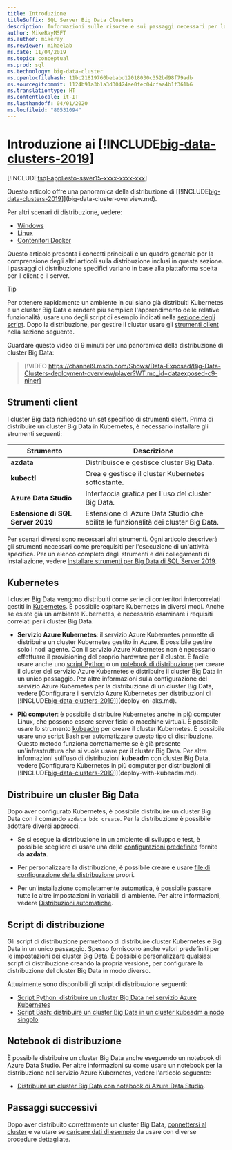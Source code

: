 ```yaml
---
title: Introduzione
titleSuffix: SQL Server Big Data Clusters
description: Informazioni sulle risorse e sui passaggi necessari per la distribuzione di cluster Big Data di SQL Server.
author: MikeRayMSFT
ms.author: mikeray
ms.reviewer: mihaelab
ms.date: 11/04/2019
ms.topic: conceptual
ms.prod: sql
ms.technology: big-data-cluster
ms.openlocfilehash: 11bc21819760bebabd12018030c352bd98f79adb
ms.sourcegitcommit: 1124b91a3b1a3d30424ae0fec04cfaa4b1f361b6
ms.translationtype: HT
ms.contentlocale: it-IT
ms.lasthandoff: 04/01/2020
ms.locfileid: "80531094"
---
```

# <a name="get-started-with-big-data-clusters-2019"></a>Introduzione ai [!INCLUDE[big-data-clusters-2019](../includes/ssbigdataclusters-ss-nover.md)]

[!INCLUDE[tsql-appliesto-ssver15-xxxx-xxxx-xxx](../includes/tsql-appliesto-ssver15-xxxx-xxxx-xxx.md)]

Questo articolo offre una panoramica della distribuzione di [[!INCLUDE[big-data-clusters-2019](../includes/ssbigdataclusters-ver15.md)]](big-data-cluster-overview.md).

Per altri scenari di distribuzione, vedere:

- [Windows](../database-engine/install-windows/install-sql-server.md)
- [Linux](../linux/sql-server-linux-setup.md)
- [Contenitori Docker](../linux/sql-server-linux-configure-docker.md)

Questo articolo presenta i concetti principali e un quadro generale per la comprensione degli altri articoli sulla distribuzione inclusi in questa sezione. I passaggi di distribuzione specifici variano in base alla piattaforma scelta per il client e il server.

> [!TIP]
> Per ottenere rapidamente un ambiente in cui siano già distribuiti Kubernetes e un cluster Big Data e rendere più semplice l'apprendimento delle relative funzionalità, usare uno degli script di esempio indicati nella [sezione degli script](#scripts). Dopo la distribuzione, per gestire il cluster usare gli [strumenti client](#tools) nella sezione seguente.

Guardare questo video di 9 minuti per una panoramica della distribuzione di cluster Big Data:

> [!VIDEO https://channel9.msdn.com/Shows/Data-Exposed/Big-Data-Clusters-deployment-overview/player?WT.mc_id=dataexposed-c9-niner]


## <a name="client-tools"></a><a id="tools"></a> Strumenti client

I cluster Big data richiedono un set specifico di strumenti client. Prima di distribuire un cluster Big Data in Kubernetes, è necessario installare gli strumenti seguenti:

| Strumento | Descrizione |
|---|---|
| **azdata** | Distribuisce e gestisce cluster Big Data. |
| **kubectl** | Crea e gestisce il cluster Kubernetes sottostante. |
| **Azure Data Studio** | Interfaccia grafica per l'uso del cluster Big Data. |
| **Estensione di SQL Server 2019** | Estensione di Azure Data Studio che abilita le funzionalità dei cluster Big Data. |

Per scenari diversi sono necessari altri strumenti. Ogni articolo descriverà gli strumenti necessari come prerequisiti per l'esecuzione di un'attività specifica. Per un elenco completo degli strumenti e dei collegamenti di installazione, vedere [Installare strumenti per Big Data di SQL Server 2019](deploy-big-data-tools.md).

## <a name="kubernetes"></a>Kubernetes

I cluster Big Data vengono distribuiti come serie di contenitori intercorrelati gestiti in [Kubernetes](https://kubernetes.io/docs/home). È possibile ospitare Kubernetes in diversi modi. Anche se esiste già un ambiente Kubernetes, è necessario esaminare i requisiti correlati per i cluster Big Data.

- **Servizio Azure Kubernetes**: il servizio Azure Kubernetes permette di distribuire un cluster Kubernetes gestito in Azure. È possibile gestire solo i nodi agente. Con il servizio Azure Kubernetes non è necessario effettuare il provisioning del proprio hardware per il cluster. È facile usare anche uno [script Python](quickstart-big-data-cluster-deploy.md) o un [notebook di distribuzione](notebooks-deploy.md) per creare il cluster del servizio Azure Kubernetes e distribuire il cluster Big Data in un unico passaggio. Per altre informazioni sulla configurazione del servizio Azure Kubernetes per la distribuzione di un cluster Big Data, vedere [Configurare il servizio Azure Kubernetes per distribuzioni di [!INCLUDE[big-data-clusters-2019](../includes/ssbigdataclusters-ver15.md)]](deploy-on-aks.md).

- **Più computer**: è possibile distribuire Kubernetes anche in più computer Linux, che possono essere server fisici o macchine virtuali. È possibile usare lo strumento [kubeadm](https://kubernetes.io/docs/setup/independent/create-cluster-kubeadm/) per creare il cluster Kubernetes. È possibile usare uno [script Bash](deployment-script-single-node-kubeadm.md) per automatizzare questo tipo di distribuzione. Questo metodo funziona correttamente se è già presente un'infrastruttura che si vuole usare per il cluster Big Data. Per altre informazioni sull'uso di distribuzioni **kubeadm** con cluster Big Data, vedere [Configurare Kubernetes in più computer per distribuzioni di [!INCLUDE[big-data-clusters-2019](../includes/ssbigdataclusters-ver15.md)]](deploy-with-kubeadm.md).

## <a name="deploy-a-big-data-cluster"></a>Distribuire un cluster Big Data

Dopo aver configurato Kubernetes, è possibile distribuire un cluster Big Data con il comando `azdata bdc create`. Per la distribuzione è possibile adottare diversi approcci.

- Se si esegue la distribuzione in un ambiente di sviluppo e test, è possibile scegliere di usare una delle [configurazioni predefinite](deployment-guidance.md#deploy) fornite da **azdata**.

- Per personalizzare la distribuzione, è possibile creare e usare [file di configurazione della distribuzione](deployment-guidance.md#configfile) propri.

- Per un'installazione completamente automatica, è possibile passare tutte le altre impostazioni in variabili di ambiente. Per altre informazioni, vedere [Distribuzioni automatiche](deployment-guidance.md#unattended).


## <a name="deployment-scripts"></a><a id="scripts"></a> Script di distribuzione

Gli script di distribuzione permettono di distribuire cluster Kubernetes e Big Data in un unico passaggio. Spesso forniscono anche valori predefiniti per le impostazioni dei cluster Big Data. È possibile personalizzare qualsiasi script di distribuzione creando la propria versione, per configurare la distribuzione del cluster Big Data in modo diverso.

Attualmente sono disponibili gli script di distribuzione seguenti:

- [Script Python: distribuire un cluster Big Data nel servizio Azure Kubernetes](quickstart-big-data-cluster-deploy.md)
- [Script Bash: distribuire un cluster Big Data in un cluster kubeadm a nodo singolo](deployment-script-single-node-kubeadm.md)

## <a name="deployment-notebooks"></a>Notebook di distribuzione

È possibile distribuire un cluster Big Data anche eseguendo un notebook di Azure Data Studio. Per altre informazioni su come usare un notebook per la distribuzione nel servizio Azure Kubernetes, vedere l'articolo seguente:

- [Distribuire un cluster Big Data con notebook di Azure Data Studio](notebooks-deploy.md).

## <a name="next-steps"></a>Passaggi successivi

Dopo aver distribuito correttamente un cluster Big Data, [connettersi al cluster](connect-to-big-data-cluster.md) e valutare se [caricare dati di esempio](tutorial-load-sample-data.md) da usare con diverse procedure dettagliate.

